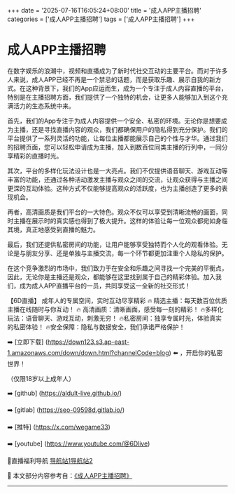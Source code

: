 +++
date = '2025-07-16T16:05:24+08:00'
title = '成人APP主播招聘'
categories = ['成人APP主播招聘']
tags = ['成人APP主播招聘']
+++

# 成人APP主播招聘

在数字娱乐的浪潮中，视频和直播成为了新时代社交互动的主要平台。而对于许多人来说，成人APP已经不再是一个禁忌的话题，而是获取乐趣、展示自我的新方式。在这种背景下，我们的App应运而生，成为一个专注于成人内容直播的平台，特别是在主播招聘方面，我们提供了一个独特的机会，让更多人能够加入到这个充满活力的生态系统中来。

首先，我们的App专注于为成人内容提供一个安全、私密的环境。无论你是想要成为主播，还是寻找直播内容的观众，我们都确保用户的隐私得到充分保护。我们的平台提供了一系列灵活的功能，让每位主播都能展示自己的个性与才华。通过我们的招聘页面，您可以轻松申请成为主播，加入到数百位同类主播的行列中，一同分享精彩的直播时光。

其次，平台的多样化玩法设计也是一大亮点。我们不仅提供语音聊天、游戏互动等丰富的功能，还通过各种活动激发主播与观众之间的交流，让观众获得与主播之间更深的互动体验。这种方式不仅能够提高观众的活跃度，也为主播创造了更多的表现机会。

再者，高清画质是我们平台的一大特色。观众不仅可以享受到清晰流畅的画面，同时主播在展示时的真实感也得到了极大提升。这样的体验让每一位观众都宛如身临其境，真正地感受到直播的魅力。

最后，我们还提供私密房间的功能，让用户能够享受独特而个人化的观看体验。无论是与朋友分享、还是单独与主播交流，每一个环节都更加注重个人隐私的保护。

在这个竞争激烈的市场中，我们致力于在安全和乐趣之间寻找一个完美的平衡点，因此，无论你是主播还是观众，都能够在这里找到属于自己的精彩体验。加入我们，成为成人APP直播平台的一员，共同享受这一全新的社交形式！

【6D直播】
成年人的专属空间，实时互动尽享精彩
🔥 精选主播：每天数百位优质主播在线随时与你互动！
🔥 高清画质：清晰画面，感受每一刻的精彩！
🔥多样化玩法：语音聊天、游戏互动，刺激无穷！
🔥私密房间：独享专属时光，体验真实的私密体验！
🔥安全保障：隐私与数据安全，我们承诺严格保护！

➡️ [立即下载] (https://down123.s3.ap-east-1.amazonaws.com/down/down.html?channelCode=blog) ⬅️ ，开启你的私密世界！

（仅限18岁以上成年人）

➡️ [github] (https://aldult-live.github.io/)

➡️ [gitlab] (https://seo-09598d.gitlab.io/)

➡️ [推特] (https://x.com/wegame33)

➡️ [youtube] (https://www.youtube.com/@6Dlive)

🔞直播福利导航 [导航站1](https://webstack-86085a.gitlab.io/)[导航站2](https://onlygit123-2.github.io/)


📘 本文部分内容参考自：[《成人APP主播招聘》](https://github.com/51bensevv/51bense)

---
